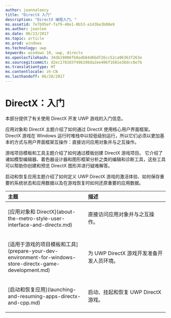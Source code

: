 ```yaml
---
author: joannaleecy
title: "DirectX 入门"
description: "DirectX 编程入门。"
ms.assetid: 7e7b95ef-faf9-48e1-8b53-a143be3b08e9
ms.author: joanlee
ms.date: 06/23/2017
ms.topic: article
ms.prod: windows
ms.technology: uwp
keywords: windows 10, uwp, directx
ms.openlocfilehash: 34db19006fb8adb84d6bdf26cc52ca96363f263e
ms.sourcegitcommit: d2ec178103f49b198da2ee486f1681e38dcc8e7b
ms.translationtype: HT
ms.contentlocale: zh-CN
ms.lasthandoff: 06/28/2017
---
```

# <a name="directx-getting-started"></a>DirectX：入门

本部分提供了有关使用 DirectX 开发 UWP 游戏的入门信息。 

应用对象和 DirectX 主题介绍了如何通过 DirectX 使用核心用户界面框架。 DirectX 游戏在 Windows 运行时堆栈中以较低级别运行，所以它们必须以更加基本的方式与用户界面框架互操作：直接访问应用对象并与之互操作。

游戏项目模板和工具主题介绍了如何通过模板创建 DirectX 游戏项目。 它介绍了诸如模型编辑器、着色器设计器和图形框架分析之类的编辑和诊断工具，这些工具可以帮助你创建和预览 DirectX 图形并进行疑难解答。

启动和恢复应用主题介绍了如何定义 UWP DirectX 游戏的激活体验、如何保存重要的系统状态和应用数据以及在游戏恢复时如何还原重要的应用数据。

<table>
<colgroup>
<col width="50%" />
<col width="50%" />
</colgroup>
<thead>
<tr class="header">
<th align="left">主题</th>
<th align="left">描述</th>
</tr>
</thead>
<tbody>
<tr class="odd">
<td align="left"><p>[应用对象和 DirectX](about-the-metro-style-user-interface-and-directx.md)</p></td>
<td align="left"><p>直接访问应用对象并与之互操作。</p></td>
</tr>
<tr class="even">
<td align="left"><p>[适用于游戏的项目模板和工具](prepare-your-dev-environment-for-windows-store-directx-game-development.md)</p></td>
<td align="left"><p>为 UWP DirectX 游戏开发准备开发人员环境。</p></td>
</tr>
<tr class="odd">
<td align="left"><p>[启动和恢复应用](launching-and-resuming-apps-directx-and-cpp.md)</p></td>
<td align="left"><p>启动、挂起和恢复 UWP DirectX 游戏。</p></td>
</tr>
</tbody>
</table>